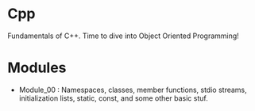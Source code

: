 # Cpp
Fundamentals of C++. Time to dive into Object Oriented Programming!

# Modules

- Module_00 : Namespaces, classes, member functions, stdio streams, initialization lists, static, const, and some other basic stuf.


